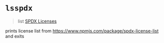 # `lsspdx`

> list [SPDX Licenses](https://spdx.org/licenses/)

prints license list from https://www.npmjs.com/package/spdx-license-list and exits
